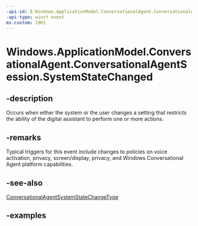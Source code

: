 ```yaml
---
-api-id: E:Windows.ApplicationModel.ConversationalAgent.ConversationalAgentSession.SystemStateChanged
-api-type: winrt event
ms.custom: 19H1
---
```


<!-- Event syntax.
public event TypedEventHandler SystemStateChanged<ConversationalAgentSession, ConversationalAgentSystemStateChangedEventArgs>
-->

# Windows.ApplicationModel.ConversationalAgent.ConversationalAgentSession.SystemStateChanged

## -description

Occurs when either the system or the user changes a setting that restricts the ability of the digital assistant to perform one or more actions.

## -remarks

Typical triggers for this event include changes to policies on voice activation, privacy, screen/display, privacy, and Windows Conversational Agent platform capabilities.

## -see-also

[ConversationalAgentSystemStateChangeType](conversationalagentsystemstatechangetype.md)

## -examples
